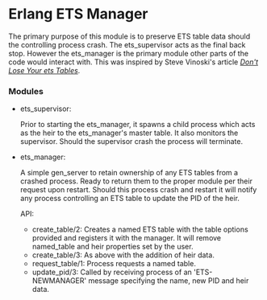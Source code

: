 # Erlang  ETS Manager

The primary purpose of this module is to preserve ETS table data should the controlling process crash. The ets_supervisor acts as the final back stop. However the ets_manager is the primary module other parts of the code would interact with. This was inspired by Steve Vinoski's article [_Don't Lose Your ets Tables_](http://steve.vinoski.net/blog/2011/03/23/dont-lose-your-ets-tables/).

### Modules
 - ets_supervisor: 

      Prior to starting the ets_manager, it spawns a child process which acts as the heir to the ets_manager's master table. It also monitors the supervisor. Should the supervisor crash the process will terminate.

 - ets_manager: 

      A simple gen_server to retain ownership of any ETS tables from a crashed process. Ready to return them to the proper module per their request upon restart. Should this process crash and restart it will notify any process controlling an ETS table to update the PID of the heir.

      API:
   - create_table/2: Creates a named ETS table with the table options provided and registers it with the manager. It will remove named_table and heir properties set by the user.
   - create_table/3: As above with the addition of heir data.
   - request_table/1: Process requests a named table.
   - update_pid/3: Called by receiving process of an 'ETS-NEWMANAGER' message specifying the name, new PID and heir data.
